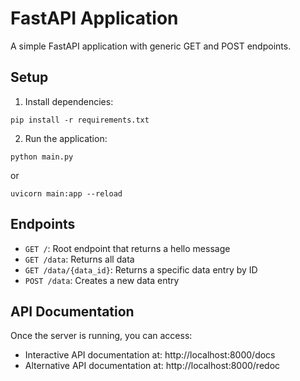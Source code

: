 # FastAPI Application

A simple FastAPI application with generic GET and POST endpoints.

## Setup

1. Install dependencies:
```
pip install -r requirements.txt
```

2. Run the application:
```
python main.py
```
or
```
uvicorn main:app --reload
```

## Endpoints

- `GET /`: Root endpoint that returns a hello message
- `GET /data`: Returns all data
- `GET /data/{data_id}`: Returns a specific data entry by ID
- `POST /data`: Creates a new data entry

## API Documentation

Once the server is running, you can access:
- Interactive API documentation at: http://localhost:8000/docs
- Alternative API documentation at: http://localhost:8000/redoc 